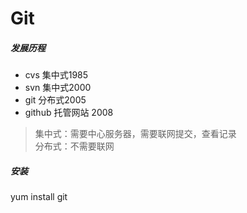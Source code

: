 # Git
##### 发展历程
* cvs  集中式1985
* svn  集中式2000
* git  分布式2005
* github 托管网站 2008
> 集中式：需要中心服务器，需要联网提交，查看记录   
> 分布式：不需要联网
##### 安装
yum install git
 
